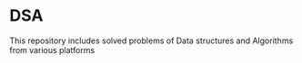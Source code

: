 # DSA

This repository includes solved problems of Data structures and Algorithms from various platforms
